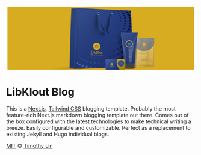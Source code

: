 ![tailwind-nextjs-banner](/public/static/images/twitter-card.png)

# LibKlout Blog

This is a [Next.js](https://nextjs.org/), [Tailwind CSS](https://tailwindcss.com/) blogging template. Probably the most feature-rich Next.js markdown blogging template out there. Comes out of the box configured with the latest technologies to make technical writing a breeze. Easily configurable and customizable. Perfect as a replacement to existing Jekyll and Hugo individual blogs.

[MIT](https://github.com/timlrx/tailwind-nextjs-starter-blog/blob/master/LICENSE) © [Timothy Lin](https://www.timrlx.com)
